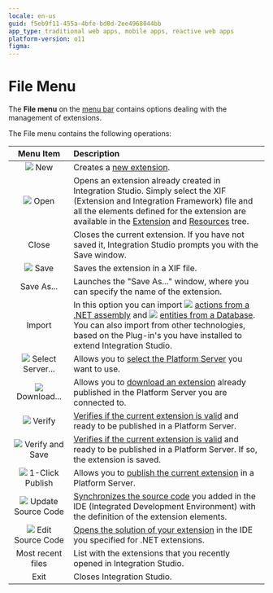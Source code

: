 ```yaml
---
locale: en-us
guid: f5eb9f11-455a-4bfe-bd0d-2ee4968044bb
app_type: traditional web apps, mobile apps, reactive web apps
platform-version: o11
figma:
---
```


# File Menu

The **File menu** on the [menu bar](<../../workspace.md>) contains options dealing with the management of extensions.

The File menu contains the following operations:

Menu Item | Description
:--------:|:-----------
![](images/file-new.gif) New | Creates a [new extension](<../../../../extensibility-and-integration/integration-studio/extension-life-cycle/extension-create.md>).
![](images/file-open.gif) Open | Opens an extension already created in Integration Studio. Simply select the XIF (Extension and Integration Framework) file and all the elements defined for the extension are available in the [Extension](<../../multi-tree-navigator.md>) and [Resources](<../../resources-tree.md>) tree.
Close | Closes the current extension. If you have not saved it, Integration Studio prompts you with the Save window.
![](images/file-save.gif) Save | Saves the extension in a XIF file.
Save As... | Launches the "Save As..." window, where you can specify the name of the extension.
Import | In this option you can import ![](images/net-wizard.gif) [actions from a .NET assembly](<../../../../extensibility-and-integration/integration-studio/managing-extensions/net-assembly-import-action.md>) and ![](images/database-wizard.gif) [entities from a Database](<../../../../extensibility-and-integration/integration-studio/managing-extensions/entity-import-from-database.md>). You can also import from other technologies, based on the Plug-in's you have installed to extend Integration Studio.
![](images/connect-server.gif) Select Server... | Allows you to [select the Platform Server](<server-select-window.md>) you want to use.
![](images/download-icon.gif) Download... | Allows you to [download an extension](<../../../../extensibility-and-integration/integration-studio/managing-extensions/extension-download.md>) already published in the Platform Server you are connected to.
![](images/validate.gif) Verify | [Verifies if the current extension is valid](<../../../../extensibility-and-integration/integration-studio/extension-life-cycle/extension-verify.md>) and ready to be published in a Platform Server.
![](images/verify-save-icon.gif) Verify and Save | [Verifies if the current extension is valid](<../../../../extensibility-and-integration/integration-studio/extension-life-cycle/extension-verify.md>) and ready to be published in a Platform Server. If so, the extension is saved.
![](images/1-click-publish-icon.gif) 1-Click Publish | Allows you to [publish the current extension](<../../../../extensibility-and-integration/integration-studio/extension-life-cycle/extension-1-cp.md>) in a Platform Server.
![](images/update-source-code.gif) Update Source Code | [Synchronizes the source code](<../../../../extensibility-and-integration/integration-studio/extension-life-cycle/extension-update-source-code.md>) you added in the IDE (Integrated Development Environment) with the definition of the extension elements.
![](images/launch-ide-net.gif) Edit Source Code | [Opens the solution of your extension](<../../../../extensibility-and-integration/integration-studio/extension-life-cycle/extension-code-edit.md>) in the IDE you specified for .NET extensions.
Most recent files | List with the extensions that you recently opened in Integration Studio.
Exit | Closes Integration Studio.
